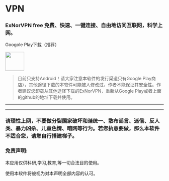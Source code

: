 # VPN
### ExNorVPN free 免费、快速、一键连接、自由地访问互联网，科学上网。

Googole Play下载（推荐）

<a href="https://play.google.com/store/apps/details?id=com.exnor.vray" rel="nofollow"><img src="https://camo.githubusercontent.com/bdaf711a93d64d0bb5e5abfc346a8b84ea47f164/68747470733a2f2f706c61792e676f6f676c652e636f6d2f696e746c2f656e5f75732f6261646765732f696d616765732f67656e657269632f656e2d706c61792d62616467652e706e67" height="60" data-canonical-src="https://play.google.com/intl/en_us/badges/images/generic/en-play-badge.png" style="max-width:100%;"></a>

> 目前只支持Android！请大家注意本软件的发行渠道只有Google Play商店），其他途径下载的本软件可能被人修改过，作者不能保证其安全性。作者建议您卸载从其他途径下载的ExNorVPN，重新从Google Play或者上面的github的地址下载并使用。
------------------------------------------------------------------

-------------------------------------
### 请理性上网，不要做分裂国家破坏和谐统一、散布谣言、迷信、反人类、暴力凶杀、儿童色情、暗网等行为。若您执意要做，那么本软件不适合您，请您自行搭建梯子。

### 免责声明:

本应用仅供科研,学习,教育,等一切合法目的使用。

使用本软件将被视为对本声明全部内容的认可。

